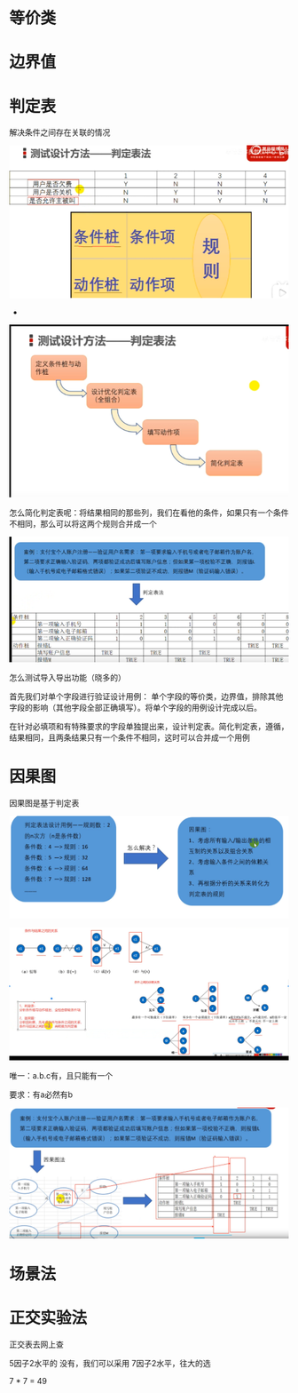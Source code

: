# **等价类**











# 边界值











# 判定表

解决条件之间存在关联的情况

![image-20210914140214180](image-20210914140214180.png)

-



![image-20210914141307088](image-20210914141307088.png)

怎么简化判定表呢：将结果相同的那些列，我们在看他的条件，如果只有一个条件不相同，那么可以将这两个规则合并成一个

![image-20210914141544956](image-20210914141544956.png)



怎么测试导入导出功能（晓多的）

首先我们对单个字段进行验证设计用例：  单个字段的等价类，边界值，排除其他字段的影响（其他字段全部正确填写）。将单个字段的用例设计完成以后。

在针对必填项和有特殊要求的字段单独提出来，设计判定表。简化判定表，遵循，结果相同，且两条结果只有一个条件不相同，这时可以合并成一个用例





# 因果图

因果图是基于判定表

![image-20210914142953219](image-20210914142953219.png)



![image-20210914143628116](image-20210914143628116.png)



唯一：a.b.c有，且只能有一个

要求：有a必然有b

![image-20210914144028150](image-20210914144028150.png)









# 场景法











# 正交实验法

正交表去网上查



5因子2水平的  没有，我们可以采用 7因子2水平，往大的选

7 * 7 = 49